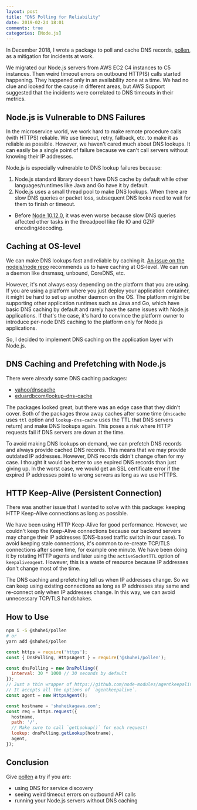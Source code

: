 ```yaml
---
layout: post
title: "DNS Polling for Reliability"
date: 2019-02-24 18:01
comments: true
categories: [Node.js]
---
```


In December 2018, I wrote a package to poll and cache DNS records, [pollen](https://github.com/shuhei/pollen), as a mitigation for incidents at work.

We migrated our Node.js servers from AWS EC2 C4 instances to C5 instances. Then weird timeout errors on outbound HTTP(S) calls started happening. They happened only in an availability zone at a time. We had no clue and looked for the cause in different areas, but AWS Support suggested that the incidents were correlated to DNS timeouts in their metrics.

## Node.js is Vulnerable to DNS Failures

In the microservice world, we work hard to make remote procedure calls (with HTTPS) reliable. We use timeout, retry, fallback, etc. to make it as reliable as possible. However, we haven't cared much about DNS lookups. It can easily be a single point of failure because we can't call servers without knowing their IP addresses.

Node.js is especially vulnerable to DNS lookup failures because:

1. Node.js standard library doesn't have DNS cache by default while other languages/runtimes like Java and Go have it by default.
2. Node.js uses a small thread pool to make DNS lookups. When there are slow DNS queries or packet loss, subsequent DNS looks need to wait for them to finish or timeout.
  - Before [Node 10.12.0](https://github.com/nodejs/node/pull/22997), it was even worse because slow DNS queries affected other tasks in the threadpool like file IO and GZIP encoding/decoding.

## Caching at OS-level

We can make DNS lookups fast and reliable by caching it. [An issue on the nodejs/node repo](https://github.com/nodejs/node/issues/5893) recommends us to have caching at OS-level. We can run a daemon like dnsmasq, unbound, CoreDNS, etc.

However, it's not always easy depending on the platform that you are using. If you are using a platform where you just deploy your application container, it might be hard to set up another daemon on the OS. The platform might be supporting other application runtimes such as Java and Go, which have basic DNS caching by default and rarely have the same issues with Node.js applications. If that's the case, it's hard to convince the platform owner to introduce per-node DNS caching to the platform only for Node.js applications.

So, I decided to implement DNS caching on the application layer with Node.js.

## DNS Caching and Prefetching with Node.js

There were already some DNS caching packages:

- [yahoo/dnscache](https://github.com/yahoo/dnscache)
- [eduardbcom/lookup-dns-cache](https://github.com/eduardbcom/lookup-dns-cache)

The packages looked great, but there was an edge case that they didn't cover. Both of the packages throw away caches after some time (`dnscache` uses `ttl` option and `lookup-dns-cache` uses the TTL that DNS servers return) and make DNS lookups again. This poses a risk where HTTP requests fail if DNS servers are down at the time.

To avoid making DNS lookups on demand, we can prefetch DNS records and always provide cached DNS records. This means that we may provide outdated IP addresses. However, DNS records didn't change often for my case. I thought it would be better to use expired DNS records than just giving up. In the worst case, we would get an SSL certificate error if the expired IP addresses point to wrong servers as long as we use HTTPS.

## HTTP Keep-Alive (Persistent Connection)

There was another issue that I wanted to solve with this package: keeping HTTP Keep-Alive connections as long as possible.

We have been using HTTP Keep-Alive for good performance. However, we couldn't keep the Keep-Alive connections because our backend servers may change their IP addresses (DNS-based traffic switch in our case). To avoid keeping stale connections, it's common to re-create TCP/TLS connections after some time, for example one minute. We have been doing it by rotating HTTP agents and later using the `activeSocketTTL` option of `keepaliveagent`. However, this is a waste of resource because IP addresses don't change most of the time.

The DNS caching and prefetching tell us when IP addresses change. So we can keep using existing connections as long as IP addresses stay same and re-connect only when IP addresses change. In this way, we can avoid unnecessary TCP/TLS handshakes.

## How to Use

```sh
npm i -S @shuhei/pollen
# or
yarn add @shuhei/pollen
```

```js
const https = require('https');
const { DnsPolling, HttpsAgent } = require('@shuhei/pollen');

const dnsPolling = new DnsPolling({
  interval: 30 * 1000 // 30 seconds by default
});
// Just a thin wrapper of https://github.com/node-modules/agentkeepalive
// It accepts all the options of `agentkeepalive`.
const agent = new HttpsAgent();

const hostname = 'shuheikagawa.com';
const req = https.request({
  hostname,
  path: '/',
  // Make sure to call `getLookup()` for each request!
  lookup: dnsPolling.getLookup(hostname),
  agent,
});
```

## Conclusion

Give [pollen](https://github.com/shuhei/pollen) a try if you are:

- using DNS for service discovery
- seeing weird timeout errors on outbound API calls
- running your Node.js servers without DNS caching
